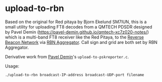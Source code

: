 # upload-to-rbn
Based on the original for Red pitaya by Bjorn Ekelund SM7IUN, this is a small utility for uploading FT8 decodes from a QMTECH PDSDR designed by Pavel Demin (https://pavel-demin.github.io/qmtech-xc7z020-notes/) which is a multi-band FT8 receiver like the Red Pitaya, to the [Reverse Beacon Network](http://www.reversebeacon.net) via [RBN Aggregator](http://www.reversebeacon.net/pages/Aggregator+34). Call sign and grid are both set by RBN Aggregator.

Derivative work from [Pavel Demin](https://github.com/pavel-demin)'s `upload-to-pskreporter.c`.

Usage: 

`./upload-to-rbn broadcast-IP-address broadcast-UDP-port filename`
